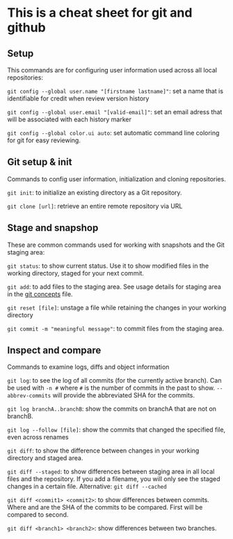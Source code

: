 # This is a cheat sheet for git and github

## Setup
This commands are for configuring user information used across all local repositories:

`git config --global user.name "[firstname lastname]"`: set a name that is identifiable for credit when review version history

`git config --global user.email "[valid-email]"`: set an email adress that will be associated with each history marker

`git config --global color.ui auto`: set automatic command line coloring for git for easy reviewing.

## Git setup & init
Commands to config user information, initialization and cloning repositories.

`git init`: to initialize an existing directory as a Git repository.  

`git clone [url]`: retrieve an entire remote repository via URL

## Stage and snapshop
These are common commands used for working with snapshots and the Git staging area:

`git status`: to show current status. Use it to show modified files in the working directory, staged for your next commit. 

`git add`: to add files to the staging area. See usage details for staging area in the [git concepts](/git_and_github_concepts/git_concepts.md) file.

`git reset [file]`: unstage a file while retaining the changes in your working directory

`git commit -m "meaningful message"`: to commit files from the staging area.  

## Inspect and compare
Commands to examine logs, diffs and object information  

`git log`: to see the log of all commits (for the currently active branch). Can be used with `-n #` where `#` is the number of commits in the past to show. `--abbrev-commits` will provide the abbreviated SHA for the commits.  

`git log branchA..branchB`: show the commits on branchA that are not on branchB.

`git log --follow [file]`: show the commits that changed the specified file, even across renames

`git diff`: to show the difference between changes in your working directory and staged area.

`git diff --staged`: to show differences between staging area in all local files and the repository. If you add a filename, you will only see the staged changes in a certain file. Alternative: `git diff --cached`

`git diff <commit1> <commit2>`: to show differences between commits. Where <commit1> and <commit2> are the SHA of the commits to be compared. First will be compared to second.  

`git diff <branch1> <branch2>`: show differences between two branches. 

